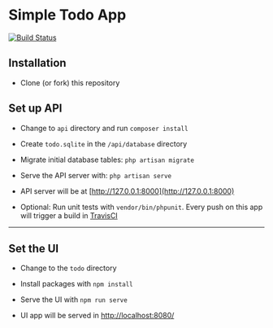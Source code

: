 # Simple Todo App

[![Build Status](https://travis-ci.org/jsdecena/todo.svg?branch=master)](https://travis-ci.org/jsdecena/todo)

## Installation

- Clone (or fork) this repository


## Set up API

- Change to `api` directory and run `composer install`

- Create `todo.sqlite` in the `/api/database` directory

- Migrate initial database tables: `php artisan migrate`

- Serve the API server with: `php artisan serve`

- API server will be at [http://127.0.0.1:8000](http://127.0.0.1:8000)

- Optional: Run unit tests with `vendor/bin/phpunit`. Every push on this app will trigger a build in [TravisCI](https://travis-ci.org/jsdecena/todo)

---

## Set the UI

- Change to the `todo` directory

- Install packages with `npm install`

- Serve the UI with `npm run serve`

- UI app will be served in [http://localhost:8080/](http://localhost:8080/)